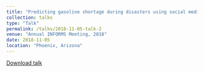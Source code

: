 ```yaml
---
title: "Predicting gasoline shortage during disasters using social media"
collection: talks
type: "Talk"
permalink: /talks/2018-11-05-talk-2
venue: "Annual INFORMS Meeting, 2018"
date: 2018-11-05
location: "Phoenix, Arizona"
---
```


[Download talk](http:///akrm3008.github.io/files/Informs_2018.pdf)
